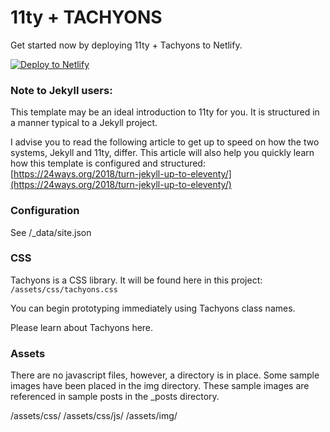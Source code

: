 # 11ty + TACHYONS

Get started now by deploying 11ty + Tachyons to Netlify.

[![Deploy to Netlify](https://www.netlify.com/img/deploy/button.svg)](https://app.netlify.com/start/deploy?repository=https://github.com/whaleen/11ty-tachyons)

### Note to Jekyll users:

This template may be an ideal introduction to 11ty for you. It is structured in a manner typical to a Jekyll project.

I advise you to read the following article to get up to speed on how the two systems, Jekyll and 11ty, differ. This article will also help you quickly learn how this template is configured and structured: [https://24ways.org/2018/turn-jekyll-up-to-eleventy/](https://24ways.org/2018/turn-jekyll-up-to-eleventy/)


### Configuration

See /_data/site.json

### CSS

Tachyons is a CSS library. It will be found here in this project: ```/assets/css/tachyons.css```

You can begin prototyping immediately using Tachyons class names.

Please learn about Tachyons here.


### Assets

There are no javascript files, however, a directory is in place.
Some sample images have been placed in the img directory. These sample images are referenced in sample posts in the _posts directory.

/assets/css/
/assets/css/js/
/assets/img/
